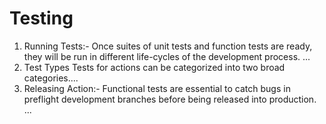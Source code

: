 # Testing
<ol>
  
<li>Running Tests:- Once suites of unit tests and function tests are ready, they will be run in different life-cycles of the development process. ...</li>
<li>Test Types Tests for actions can be categorized into two broad categories....</li> 
<li>Releasing Action:- Functional tests are essential to catch bugs in preflight development branches before being released into production. ...</li>
  
</ol
